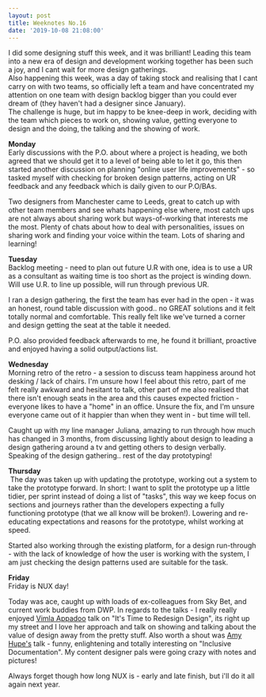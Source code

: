 ```yaml
---
layout: post
title: Weeknotes No.16
date: '2019-10-08 21:08:00'
---
```

I did some designing stuff this week, and it was brilliant!
Leading this team into a new era of design and development working together has been such a joy, and I cant wait for more design gatherings.<br>
Also happening this week, was a day of taking stock and realising that I cant carry on with two teams, so officially left a team and have concentrated my attention on one team with design backlog bigger than you could ever dream of (they haven't had a designer since January).<br>
The challenge is huge, but im happy to be knee-deep in work, deciding with the team which pieces to work on, showing value, getting everyone to design and the doing, the talking and the showing of work.

<strong>Monday</strong><br>
Early discussions with the P.O. about where a project is heading, we both agreed that we should get it to a level of being able to let it go, this then started another discussion on planning "online user life improvements" - so tasked myself with checking for broken design patterns, acting on UR feedback and any feedback which is daily given to our P.O/BAs.

Two designers from Manchester came to Leeds, great to catch up with other team members and see whats happening else where, most catch ups are not always about sharing work but ways-of-working that interests me the most.
Plenty of chats about how to deal with personalities, issues on sharing work and finding your voice within the team.
Lots of sharing and learning!

<strong>Tuesday</strong><br>
Backlog meeting - need to plan out future U.R with one, idea is to use a UR as a consultant as waiting time is too short as the project is winding down.
Will use U.R. to line up possible, will run through previous UR.

I ran a design gathering, the first the team has ever had in the open - it was an honest, round table discussion with good.. no GREAT solutions and it felt totally normal and comfortable. This really felt like we've turned a corner and design getting the seat at the table it needed.

P.O. also provided feedback afterwards to me, he found it brilliant, proactive and enjoyed having a solid output/actions list.

<strong>Wednesday</strong><br>
Morning retro of the retro - a session to discuss team happiness around hot desking / lack of chairs.
I'm unsure how I feel about this retro, part of me felt really awkward and hesitant to talk, other part of me also realised that there isn't enough seats in the area and this causes expected friction - everyone likes to have a "home" in an office. Unsure the fix, and I'm unsure everyone came out of it happier than when they went in - but time will tell.

Caught up with my line manager Juliana, amazing to run through how much has changed in 3 months, from discussing lightly about design to leading a design gathering around a tv and getting others to design verbally.
Speaking of the design gathering.. rest of the day prototyping!

<strong>Thursday</strong><br>
 The day was taken up with updating the prototype, working out a system to take the prototype forward.
In short: I want to split the prototype up a little tidier, per sprint instead of doing a list of "tasks", this way we keep focus on sections and journeys rather than the developers expecting a fully functioning prototype (that we all know will be broken!). Lowering and re-educating expectations and reasons for the prototype, whilst working at speed.

Started also working through the existing platform, for a design run-through - with the lack of knowledge of how the user is working with the system, I am just checking the design patterns used are suitable for the task.

<strong>Friday</strong><br>
Friday is NUX day!

Today was ace, caught up with loads of ex-colleagues from Sky Bet, and current work buddies from DWP.
In regards to the talks - I really really enjoyed <a href="https://twitter.com/ThatGirlVim" title="follow thatgirlvim on twitter">Vimla Appadoo</a> talk on "It's Time to Redesign Design", its right up my street and I love her approach and talk on showing and talking about the value of design away from the pretty stuff.
Also worth a shout was <a href="https://twitter.com/Amy_Hupe" title="follow amy on twitter">Amy Hupe's</a> talk - funny, enlightening and totally interesting on "Inclusive Documentation". My content designer pals were going crazy with notes and pictures!

Always forget though how long NUX is - early and late finish, but i'll do it all again next year.

